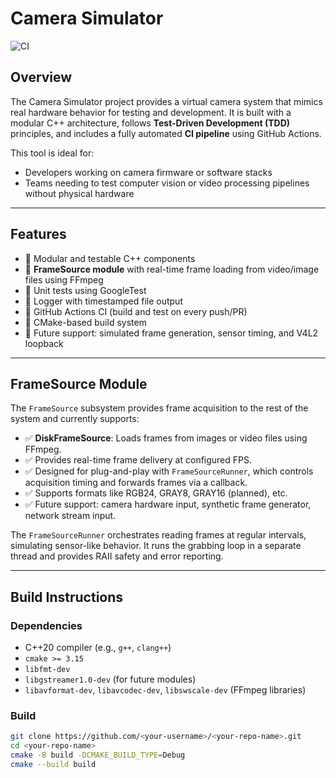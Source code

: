 # Camera Simulator

![CI](https://github.com/RRShanbhag/CameraSimulator/actions/workflows/ci.yml/badge.svg)

## Overview

The Camera Simulator project provides a virtual camera system that mimics real hardware behavior for testing and development. It is built with a modular C++ architecture, follows **Test-Driven Development (TDD)** principles, and includes a fully automated **CI pipeline** using GitHub Actions.

This tool is ideal for:
- Developers working on camera firmware or software stacks
- Teams needing to test computer vision or video processing pipelines without physical hardware

---

## Features

- 🧱 Modular and testable C++ components
- 🎥 **FrameSource module** with real-time frame loading from video/image files using FFmpeg
- 🧪 Unit tests using GoogleTest
- 📂 Logger with timestamped file output
- 🔁 GitHub Actions CI (build and test on every push/PR)
- 🔧 CMake-based build system
- 🧪 Future support: simulated frame generation, sensor timing, and V4L2 loopback

---

## FrameSource Module

The `FrameSource` subsystem provides frame acquisition to the rest of the system and currently supports:

- ✅ **DiskFrameSource**: Loads frames from images or video files using FFmpeg.
- ✅ Provides real-time frame delivery at configured FPS.
- ✅ Designed for plug-and-play with `FrameSourceRunner`, which controls acquisition timing and forwards frames via a callback.
- ✅ Supports formats like RGB24, GRAY8, GRAY16 (planned), etc.
- ✅ Future support: camera hardware input, synthetic frame generator, network stream input.

The `FrameSourceRunner` orchestrates reading frames at regular intervals, simulating sensor-like behavior. It runs the grabbing loop in a separate thread and provides RAII safety and error reporting.

---

## Build Instructions

### Dependencies
- C++20 compiler (e.g., `g++`, `clang++`)
- `cmake >= 3.15`
- `libfmt-dev`
- `libgstreamer1.0-dev` (for future modules)
- `libavformat-dev`, `libavcodec-dev`, `libswscale-dev` (FFmpeg libraries)

### Build

```bash
git clone https://github.com/<your-username>/<your-repo-name>.git
cd <your-repo-name>
cmake -B build -DCMAKE_BUILD_TYPE=Debug
cmake --build build